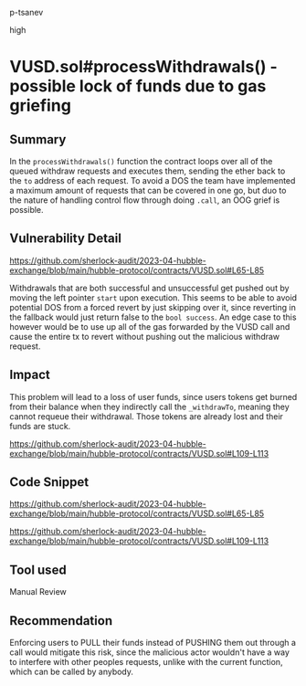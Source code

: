p-tsanev

high

# VUSD.sol#processWithdrawals() - possible lock of funds due to gas griefing

## Summary
In the ``processWithdrawals()`` function the contract loops over all of the queued withdraw requests and executes them, sending the ether back to the ``to`` address of each request. To avoid a DOS the team have implemented a maximum amount of requests that can be covered in one go, but duo to the nature of handling control flow through doing ``.call``, an OOG grief is possible.

## Vulnerability Detail
https://github.com/sherlock-audit/2023-04-hubble-exchange/blob/main/hubble-protocol/contracts/VUSD.sol#L65-L85

Withdrawals that are both successful and unsuccessful get pushed out by moving the left pointer ``start`` upon execution. This seems to be able to avoid potential DOS from a forced revert by just skipping over it, since reverting in the fallback would just return false to the ``bool success``. An edge case to this however would be to use up all of the gas forwarded by the VUSD call and cause the entire tx to revert without pushing out the malicious withdraw request.

## Impact
This problem will lead to a loss of user funds, since users tokens get burned from their balance when they indirectly call the ``_withdrawTo``, meaning they cannot requeue their withdrawal. Those tokens are already lost and their funds are stuck.

https://github.com/sherlock-audit/2023-04-hubble-exchange/blob/main/hubble-protocol/contracts/VUSD.sol#L109-L113

## Code Snippet
https://github.com/sherlock-audit/2023-04-hubble-exchange/blob/main/hubble-protocol/contracts/VUSD.sol#L65-L85

https://github.com/sherlock-audit/2023-04-hubble-exchange/blob/main/hubble-protocol/contracts/VUSD.sol#L109-L113
## Tool used

Manual Review

## Recommendation
Enforcing users to PULL their funds instead of PUSHING them out through a call would mitigate this risk, since the malicious actor wouldn't have a way to interfere with other peoples requests, unlike with the current function, which can be called by anybody.
